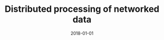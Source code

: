 ---
# Documentation: https://wowchemy.com/docs/managing-content/

title: Distributed processing of networked data
subtitle: ''
summary: ''
authors:
- kazienko
- Wojciech Indyk
- kajdanowicz
- Roman D. Bartusiak
tags: []
categories: []
date: '2018-01-01'
lastmod: 2022-10-07T05:05:34Z
featured: false
draft: false

# Featured image
# To use, add an image named `featured.jpg/png` to your page's folder.
# Focal points: Smart, Center, TopLeft, Top, TopRight, Left, Right, BottomLeft, Bottom, BottomRight.
image:
  caption: ''
  focal_point: ''
  preview_only: false

# Projects (optional).
#   Associate this post with one or more of your projects.
#   Simply enter your project's folder or file name without extension.
#   E.g. `projects = ["internal-project"]` references `content/project/deep-learning/index.md`.
#   Otherwise, set `projects = []`.
projects: []
publishDate: '2022-10-07T05:05:33.423322Z'
publication_types:
- '6'
abstract: ''
publication: '*Encyclopedia of Social Network Analysis and Mining*'
doi: 10.1007/978-1-4939-7131-2_258
links:
- name: URL
  url: https://link.springer.com/referenceworkentry/10.1007/978-1-4939-7131-2_258
---